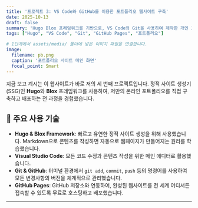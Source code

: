 ```yaml
---
title: '프로젝트 3: VS Code와 GitHub를 이용한 포트폴리오 웹사이트 구축'
date: 2025-10-13
draft: false 
summary: 'Hugo Blox 프레임워크를 기반으로, VS Code와 Git을 사용하여 제작한 개인 포트폴리오 웹사이트입니다. 정적 사이트 생성의 원리를 배우고 GitHub Pages를 통해 배포했습니다.'
tags: ["Hugo", "VS Code", "Git", "GitHub Pages", "포트폴리오"]

# 1단계에서 assets/media/ 폴더에 넣은 이미지 파일을 연결합니다.
image:
  filename: pb.png
  caption: '포트폴리오 사이트 메인 화면'
  focal_point: Smart
---
```


지금 보고 계시는 이 웹사이트가 바로 저의 세 번째 프로젝트입니다. 정적 사이트 생성기(SSG)인 **Hugo**와 **Blox** 프레임워크를 사용하여, 저만의 온라인 포트폴리오를 직접 구축하고 배포하는 전 과정을 경험했습니다.

## 🚀 주요 사용 기술

-   **Hugo & Blox Framework**: 빠르고 유연한 정적 사이트 생성을 위해 사용했습니다. Markdown으로 콘텐츠를 작성하면 자동으로 웹페이지가 만들어지는 원리를 학습했습니다.
-   **Visual Studio Code**: 모든 코드 수정과 콘텐츠 작성을 위한 메인 에디터로 활용했습니다.
-   **Git & GitHub**: 터미널 환경에서 `git add`, `commit`, `push` 등의 명령어를 사용하여 모든 변경사항의 버전을 체계적으로 관리했습니다.
-   **GitHub Pages**: GitHub 저장소와 연동하여, 완성된 웹사이트를 전 세계 어디서든 접속할 수 있도록 무료로 호스팅하고 배포했습니다.

---
